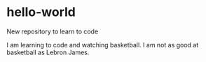 # hello-world
New repository to learn to code

I am learning to code and watching basketball. 
I am not as good at basketball as Lebron James.
